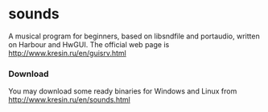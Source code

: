 # sounds

A musical program for beginners, based on libsndfile and portaudio, written on Harbour and HwGUI.
The official web page is http://www.kresin.ru/en/guisrv.html

### Download
   You may download some ready binaries for Windows and Linux from http://www.kresin.ru/en/sounds.html
